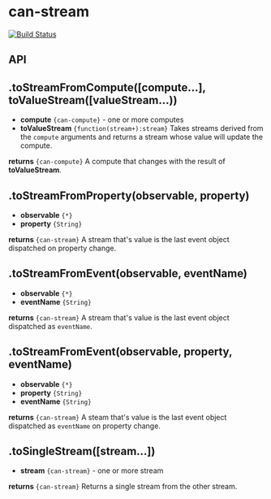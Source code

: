# can-stream

[![Build Status](https://travis-ci.org/canjs/can-stream.png?branch=master)](https://travis-ci.org/canjs/can-stream)

## API

## .toStreamFromCompute([compute...], toValueStream([valueStream...))

- __compute__ `{can-compute}` - one or more computes
- __toValueStream__ `{function(stream+):stream}` Takes streams derived from the `compute` arguments and returns a stream whose value will update the compute.

__returns__ `{can-compute}` A compute that changes with the result of __toValueStream__.

## .toStreamFromProperty(observable, property)

- __observable__ `{*}`
- __property__ `{String}`

__returns__ `{can-stream}` A stream that's value is the last event object dispatched on property change.

## .toStreamFromEvent(observable, eventName)

- __observable__ `{*}`
- __eventName__ `{String}`

__returns__ `{can-stream}` A stream that's value is the last event object dispatched as `eventName`.

## .toStreamFromEvent(observable, property, eventName)

- __observable__ `{*}`
- __property__ `{String}`
- __eventName__ `{String}`

__returns__ `{can-stream}` A steam that's value is the last event object dispatched as `eventName` on property change.

## .toSingleStream([stream...])

- __stream__ `{can-stream}` - one or more stream

__returns__ `{can-stream}` Returns a single stream from the other stream.
